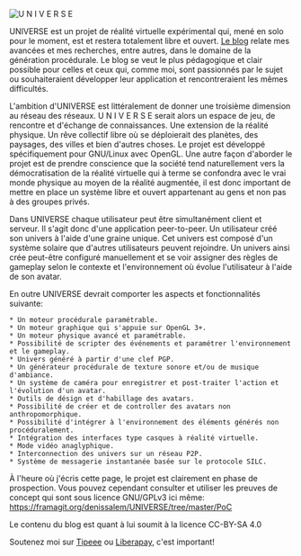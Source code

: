 ![U N I V E R S E](http://universe.tuxfamily.org/public/galerie/logo.svg "")

UNIVERSE est un projet de réalité virtuelle expérimental qui, mené en solo pour le moment, est et restera totalement libre et ouvert. [Le blog](http://universe.tuxfamily.org) relate mes avancées et mes recherches, entre autres, dans le domaine de la génération procédurale. Le blog se veut le plus pédagogique et clair possible pour celles et ceux qui, comme moi, sont passionnés par le sujet ou souhaiteraient développer leur application et rencontreraient les mêmes difficultés.

L'ambition d'UNIVERSE est littéralement de donner une troisième dimension au réseau des réseaux. U N I V E R S E serait alors un espace de jeu, de rencontre et d'échange de connaissances. Une extension de la réalité physique. Un rêve collectif libre où se déploierait des planètes, des paysages, des villes et bien d'autres choses. Le projet est développé spécifiquement pour GNU/Linux avec OpenGL. Une autre façon d'aborder le projet est de prendre conscience que la société tend naturellement vers la démocratisation de la réalité virtuelle qui à terme se confondra avec le vrai monde physique au moyen de la réalité augmentée, il est donc important de mettre en place un système libre et ouvert appartenant au gens et non pas à des groupes privés.

Dans UNIVERSE chaque utilisateur peut être simultanément client et serveur. Il s'agit donc d'une application peer-to-peer. Un utilisateur créé son univers à l'aide d'une graine unique. Cet univers est composé d'un système solaire que d'autres utilisateurs peuvent rejoindre. Un univers ainsi crée peut-être configuré manuellement et se voir assigner des règles de gameplay selon le contexte et l'environnement où évolue l'utilisateur à l'aide de son avatar.

En outre UNIVERSE devrait comporter les aspects et fonctionnalités suivante:

    * Un moteur procédurale paramétrable.
    * Un moteur graphique qui s'appuie sur OpenGL 3+.
    * Un moteur physique avancé et paramétrable.
    * Possibilité de scripter des événements et paramétrer l'environnement et le gameplay. 
    * Univers généré à partir d'une clef PGP.
    * Un générateur procédurale de texture sonore et/ou de musique d'ambiance.
    * Un système de caméra pour enregistrer et post-traiter l'action et l'évolution d'un avatar.
    * Outils de désign et d'habillage des avatars.
    * Possibilité de créer et de controller des avatars non anthropomorphique.
    * Possibilité d'intégrer à l'environnement des éléments générés non procéduralement.
    * Intégration des interfaces type casques à réalité virtuelle.
    * Mode vidéo anaglyphique.
    * Interconnection des univers sur un réseau P2P.
    * Système de messagerie instantanée basée sur le protocole SILC.

À l'heure où j'écris cette page, le projet est clairement en phase de prospection. Vous pouvez cependant consulter et utiliser les preuves de concept qui sont sous licence GNU/GPLv3 ici même: https://framagit.org/denissalem/UNIVERSE/tree/master/PoC

Le contenu du blog est quant à lui soumit à la licence CC-BY-SA 4.0

Soutenez moi sur [Tipeee](https://www.tipeee.com/denissalem) ou [Liberapay](https://liberapay.com/denissalem/), c'est important!
